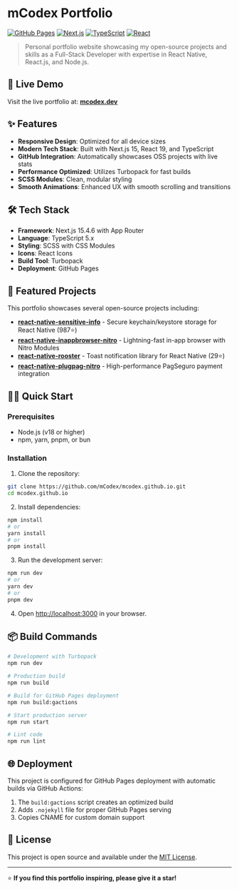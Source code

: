 # mCodex Portfolio

[![GitHub Pages](https://img.shields.io/badge/GitHub%20Pages-Live-brightgreen)](https://mcodex.dev)
[![Next.js](https://img.shields.io/badge/Next.js-15.4.6-black)](https://nextjs.org)
[![TypeScript](https://img.shields.io/badge/TypeScript-5.x-blue)](https://www.typescriptlang.org)
[![React](https://img.shields.io/badge/React-19.1.1-blue)](https://reactjs.org)

> Personal portfolio website showcasing my open-source projects and skills as a Full-Stack Developer with expertise in React Native, React.js, and Node.js.

## 🚀 Live Demo

Visit the live portfolio at: **[mcodex.dev](https://mcodex.dev)**

## ✨ Features

- **Responsive Design**: Optimized for all device sizes
- **Modern Tech Stack**: Built with Next.js 15, React 19, and TypeScript
- **GitHub Integration**: Automatically showcases OSS projects with live stats
- **Performance Optimized**: Utilizes Turbopack for fast builds
- **SCSS Modules**: Clean, modular styling
- **Smooth Animations**: Enhanced UX with smooth scrolling and transitions

## 🛠️ Tech Stack

- **Framework**: Next.js 15.4.6 with App Router
- **Language**: TypeScript 5.x
- **Styling**: SCSS with CSS Modules
- **Icons**: React Icons
- **Build Tool**: Turbopack
- **Deployment**: GitHub Pages

## 📂 Featured Projects

This portfolio showcases several open-source projects including:

- **[react-native-sensitive-info](https://github.com/mCodex/react-native-sensitive-info)** - Secure keychain/keystore storage for React Native (987⭐)
- **[react-native-inappbrowser-nitro](https://github.com/mCodex/react-native-inappbrowser-nitro)** - Lightning-fast in-app browser with Nitro Modules
- **[react-native-rooster](https://github.com/mCodex/react-native-rooster)** - Toast notification library for React Native (29⭐)
- **[react-native-plugpag-nitro](https://github.com/mCodex/react-native-plugpag-nitro)** - High-performance PagSeguro payment integration

## 🏃‍♂️ Quick Start

### Prerequisites

- Node.js (v18 or higher)
- npm, yarn, pnpm, or bun

### Installation

1. Clone the repository:
```bash
git clone https://github.com/mCodex/mcodex.github.io.git
cd mcodex.github.io
```

2. Install dependencies:
```bash
npm install
# or
yarn install
# or
pnpm install
```

3. Run the development server:
```bash
npm run dev
# or
yarn dev
# or
pnpm dev
```

4. Open [http://localhost:3000](http://localhost:3000) in your browser.

## 📦 Build Commands

```bash
# Development with Turbopack
npm run dev

# Production build
npm run build

# Build for GitHub Pages deployment
npm run build:gactions

# Start production server
npm run start

# Lint code
npm run lint
```

## 🌐 Deployment

This project is configured for GitHub Pages deployment with automatic builds via GitHub Actions:

1. The `build:gactions` script creates an optimized build
2. Adds `.nojekyll` file for proper GitHub Pages serving
3. Copies CNAME for custom domain support

## 📄 License

This project is open source and available under the [MIT License](LICENSE).

---

⭐ **If you find this portfolio inspiring, please give it a star!**
